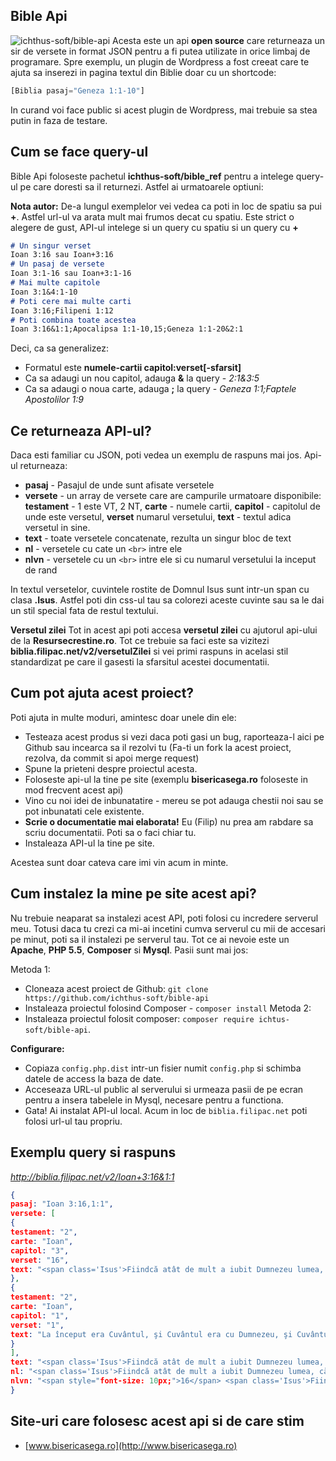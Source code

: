Bible Api
---------------------------
![ichthus-soft/bible-api](https://raw.githubusercontent.com/ichthus-soft/bible-api/master/bibleapi.jpg)
Acesta este un api **open source** care returneaza un sir de versete in format JSON pentru a fi putea utilizate in orice limbaj de programare. Spre exemplu, un plugin de Wordpress a fost creeat care te ajuta sa inserezi in pagina textul din Biblie doar cu un shortcode:
```php
[Biblia pasaj="Geneza 1:1-10"]
```
In curand voi face public si acest plugin de Wordpress, mai trebuie sa stea putin in faza de testare.

Cum se face query-ul
---------------
Bible Api foloseste pachetul **ichthus-soft/bible_ref** pentru a intelege query-ul pe care doresti sa il returnezi.  Astfel ai urmatoarele optiuni:

**Nota autor:** De-a lungul exemplelor vei vedea ca poti in loc de spatiu sa pui **+**. Astfel url-ul va arata mult mai frumos decat cu spatiu. Este strict o alegere de gust, API-ul intelege si un query cu spatiu si un query cu **+**

```markdown
# Un singur verset
Ioan 3:16 sau Ioan+3:16
# Un pasaj de versete
Ioan 3:1-16 sau Ioan+3:1-16
# Mai multe capitole
Ioan 3:1&4:1-10
# Poti cere mai multe carti
Ioan 3:16;Filipeni 1:12
# Poti combina toate acestea
Ioan 3:16&1:1;Apocalipsa 1:1-10,15;Geneza 1:1-20&2:1
```
Deci, ca sa generalizez:

 - Formatul este **numele-cartii capitol:verset[-sfarsit]**
 - Ca sa adaugi un nou capitol, adauga **&** la query - *2:1&3:5*
 - Ca sa adaugi o noua carte, adauga **;** la query - *Geneza 1:1;Faptele Apostolilor 1:9*

Ce returneaza API-ul?
--
Daca esti familiar cu JSON, poti vedea un exemplu de raspuns mai jos.
Api-ul returneaza:

 - **pasaj** - Pasajul de unde sunt afisate versetele
 - **versete** - un array de versete care are campurile urmatoare disponibile: **testament** - 1 este VT, 2 NT, **carte** - numele cartii, **capitol** - capitolul de unde este versetul, **verset** numarul versetului, **text** - textul adica versetul in sine.
 - **text** - toate versetele concatenate, rezulta un singur bloc de text
 - **nl** - versetele cu cate un ```<br>``` intre ele
 - **nlvn** - versetele cu un ```<br>``` intre ele si cu numarul versetului la inceput de rand

In textul versetelor, cuvintele rostite de Domnul Isus sunt intr-un span cu clasa **.Isus**. Astfel poti din css-ul tau sa colorezi aceste cuvinte sau sa le dai un stil special fata de restul textului.

**Versetul zilei**
Tot in acest api poti accesa **versetul zilei** cu ajutorul api-ului de la **Resursecrestine.ro**. Tot ce trebuie sa faci este sa vizitezi **biblia.filipac.net/v2/versetulZilei** si vei primi raspuns in acelasi stil standardizat pe care il gasesti la sfarsitul acestei documentatii.

Cum pot ajuta acest proiect?
---
Poti ajuta in multe moduri, amintesc doar unele din ele:

 - Testeaza acest produs si vezi daca poti gasi un bug, raporteaza-l aici pe Github sau incearca sa il rezolvi tu (Fa-ti un fork la acest proiect, rezolva, da commit si  apoi merge request)
 - Spune la prieteni despre proiectul acesta.
 - Foloseste api-ul la tine pe site (exemplu **bisericasega.ro** foloseste in mod frecvent acest api)
 - Vino cu noi idei de inbunatatire - mereu se pot adauga chestii noi sau se pot inbunatati cele existente.
 - **Scrie o documentatie mai elaborata!** Eu (Filip) nu prea am rabdare sa scriu documentatii.  Poti sa o faci chiar tu.
 - Instaleaza API-ul la tine pe site.

Acestea sunt doar cateva care imi vin acum in minte.

Cum instalez la mine pe site acest api?
--
Nu trebuie neaparat sa instalezi acest API, poti folosi cu incredere serverul meu. Totusi daca tu crezi ca mi-ai incetini cumva serverul cu mii de accesari pe minut, poti sa il instalezi pe serverul tau. Tot ce ai nevoie este un **Apache**, **PHP 5.5**, **Composer** si **Mysql**. Pasii sunt mai jos:

Metoda 1:
 - Cloneaza acest proiect de Github: ```git clone https://github.com/ichthus-soft/bible-api```
 - Instaleaza proiectul folosind Composer - ```composer install```
Metoda 2:
- Instaleaza proiectul folosit composer: ```composer require ichtus-soft/bible-api```.

**Configurare:**
 - Copiaza ```config.php.dist``` intr-un fisier numit ```config.php``` si schimba datele de access la baza de date.
 - Acceseaza URL-ul public al serverului si urmeaza pasii de pe ecran pentru a insera tabelele in Mysql, necesare pentru a functiona.
 - Gata! Ai instalat API-ul local. Acum in loc de ```biblia.filipac.net``` poti folosi url-ul tau propriu.

**Exemplu query si raspuns**
--
*http://biblia.filipac.net/v2/Ioan+3:16&1:1*
```json
{
pasaj: "Ioan 3:16,1:1",
versete: [
{
testament: "2",
carte: "Ioan",
capitol: "3",
verset: "16",
text: "<span class='Isus'>Fiindcă atât de mult a iubit Dumnezeu lumea, că a dat pe singurul Lui Fiu, pentru ca oricine crede în El să nu piară, ci să aibă viaţa veşnică.</span>"
},
{
testament: "2",
carte: "Ioan",
capitol: "1",
verset: "1",
text: "La început era Cuvântul, şi Cuvântul era cu Dumnezeu, şi Cuvântul era Dumnezeu."
}
],
text: "<span class='Isus'>Fiindcă atât de mult a iubit Dumnezeu lumea, că a dat pe singurul Lui Fiu, pentru ca oricine crede în El să nu piară, ci să aibă viaţa veşnică.</span> La început era Cuvântul, şi Cuvântul era cu Dumnezeu, şi Cuvântul era Dumnezeu. ",
nl: "<span class='Isus'>Fiindcă atât de mult a iubit Dumnezeu lumea, că a dat pe singurul Lui Fiu, pentru ca oricine crede în El să nu piară, ci să aibă viaţa veşnică.</span><br>La început era Cuvântul, şi Cuvântul era cu Dumnezeu, şi Cuvântul era Dumnezeu.<br>",
nlvn: "<span style="font-size: 10px;">16</span> <span class='Isus'>Fiindcă atât de mult a iubit Dumnezeu lumea, că a dat pe singurul Lui Fiu, pentru ca oricine crede în El să nu piară, ci să aibă viaţa veşnică.</span><br><span style="font-size: 10px;">1</span> La început era Cuvântul, şi Cuvântul era cu Dumnezeu, şi Cuvântul era Dumnezeu.<br>"
}
```

Site-uri care folosesc acest api si de care stim
--

 - [www.bisericasega.ro](http://www.bisericasega.ro)
